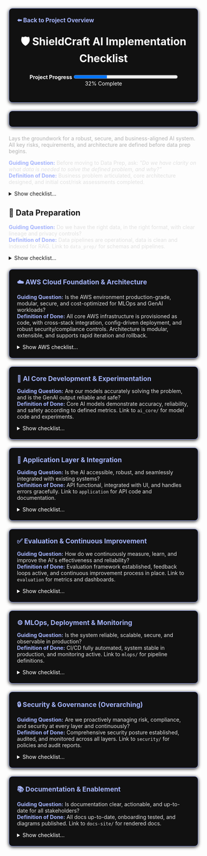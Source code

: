 <section style="border:1px solid #a5b4fc; border-radius:10px; margin:1.5em 0; box-shadow:0 2px 8px #222; padding:1.5em; background:#111; color:#fff;">
<div style="margin-bottom:1.5em;">
  <a href="../../README.md" style="color:#a5b4fc; font-weight:bold; text-decoration:none; font-size:1.1em;">⬅️ Back to Project Overview</a>
</div>
<h1 align="center" style="margin-top:0; font-size:2em;">🛡️ ShieldCraft AI Implementation Checklist</h1>
<div id="progress-bar" align="center" style="margin-bottom:1.5em;">
  <strong>Project Progress</strong>
  <progress id="shieldcraft-progress" value="32" max="100" style="width: 60%; height: 18px;"></progress>
  <div id="progress-label">32% Complete</div>
</div>
</section>

<section style="border:1px solid #a5b4fc; border-radius:10px; margin:1.5em 0; box-shadow:0 2px 8px #222; padding:1.5em; background:#111; color:#fff;">
</section>

<div style="margin-bottom:1em;">
  <span style="color:#b3b3b3; font-size:1em;">Lays the groundwork for a robust, secure, and business-aligned AI system. All key risks, requirements, and architecture are defined before data prep begins.</span>
</div>

<div>
  <span style="color:#a5b4fc; font-weight:bold;">Guiding Question:</span> <span style="color:#e0e0e0;">Before moving to Data Prep, ask: <em>"Do we have clarity on what data is needed to solve the defined problem, and why?"</em></span>
</div>
<div style="margin-bottom: 1em;">
  <span style="color:#a5b4fc; font-weight:bold;">Definition of Done:</span> <span style="color:#e0e0e0;">Business problem articulated, core architecture designed, and initial cost/risk assessments completed.</span>
</div>

<details id="foundation-checklist">
<summary>Show checklist…</summary>

*   🟩 [Finalize business case, value proposition, and unique differentiators](./business_case.md)
*   🟩 [User profiles, pain points, value proposition, and ROI articulated](./user_profiles.md)
*   🟩 [Define project scope, MVP features, and success metrics](./project_scope.md)
*   🟩 [Clear, business-aligned project objective documented](./project_objective.md)
*   🟩 [Data sources and expected outputs specified](./data_sources.md)
*   🟩 [Baseline infrastructure and cloud usage estimated](./infra_estimate.md)
*   🟩 [Address ethics, safety, and compliance requirements](./ethics_compliance.md)
    *   🟩 Conduct initial bias audit
    *   🟩 Draft hallucination mitigation strategy
    *   🟩 Obtain legal review for data privacy plan
    *   🟩 Document compliance requirements (GDPR, SOC2, etc.)
    *   🟩 Schedule regular compliance reviews
    *   🟩 Establish Security Architecture Review Board (see [Security & Governance](./security_governance.md))
*   🟩 [Technical, ethical, and operational risks identified with mitigation strategies](./risks_mitigation.md)
*   🟩 [Threat modeling and adversarial testing (e.g., red teaming GenAI outputs)](./security_governance.md)
*   🟩 [Privacy impact assessments and regular compliance reviews (GDPR, SOC2, etc.)](./privacy_impact_assessment.md)
*   🟩 [Set up project structure, version control, and Docusaurus documentation](./project_structure.md)
*   🟩 [Modular system layers, MLOps flow, and security/data governance designed](./modular_mlops_governance.md)
*   🟩 [Dockerfiles and Compose hardened for security, reproducibility, and best practices](./docker_hardening.md)
*   🟩 [Noxfile and developer workflow automation in place](./noxfile_workflow.md)
*   🟩 [Commit script unified, automating checks, versioning, and progress](./commit_script.md)
*   🟩 Deliverables: [business case summary](./business_case.md), [MLOps diagram](./modular_mlops_governance.md), [risk log](./risk_log.md), [cost model](./infra_estimate.md), and [ADRs](./adrs.md)
*   🟩 <strong>Production-grade AWS MLOps stack architecture implemented and tested</strong> ([architecture & dependency map](./aws_stack_architecture.md))
    *   🟩 All major AWS stacks (networking, storage, compute, data, security, monitoring) provisioned via CDK
    *   🟩 Pydantic config validation, advanced tagging, and parameterization enforced
    *   🟩 Cross-stack resource sharing and dependency injection established
    *   🟩 Security, compliance, and monitoring integrated (CloudWatch, SNS, Config, IAM boundaries)
    *   🟩 S3 lifecycle, cost controls, and budget alarms implemented
    *   🟩 294+ automated tests covering happy/unhappy paths, config validation, and outputs
    *   🟩 Comprehensive documentation for stack interactions and outputs ([see details](./aws_stack_architecture.md))

***

### MSK + Lambda Integration To-Do List

*   \[ ] Ensure Lambda execution role has least-privilege Kafka permissions, scoped to MSK cluster ARN
*   \[ ] Deploy Lambda in private subnets with correct security group(s)
*   \[ ] Confirm security group allows Lambda-to-MSK broker connectivity (TLS port)
*   \[ ] Set up CloudWatch alarms for Lambda errors, throttles, and duration
*   \[ ] Set up CloudWatch alarms for MSK broker health, under-replicated partitions, and storage usage
*   \[ ] Route alarm notifications to the correct email/SNS topic
*   \[ ] Implement and test the end-to-end MSK + Lambda topic creation flow
*   \[ ] Update documentation for MSK + Lambda integration, including troubleshooting steps

 </details>

## 💾 Data Preparation

<div>
  <span style="color:#a5b4fc; font-weight:bold;">Guiding Question:</span> <span style="color:#e0e0e0;">Do we have the right data, in the right format, with clear lineage and privacy controls?</span>
</div>
<div style="margin-bottom: 1em;">
  <span style="color:#a5b4fc; font-weight:bold;">Definition of Done:</span> <span style="color:#e0e0e0;">Data pipelines are operational, data is clean and indexed for RAG. Link to <code>data_prep/</code> for schemas and pipelines.</span>
</div>
<details>
<summary>Show checklist…</summary>

*   🟩 [Identify and document all required data sources (logs, threat feeds, reports, configs)](./data_sources_required.md)
*   🟩 [Data ingestion, cleaning, normalization, privacy, and versioning](./data_ingestion_cleaning.md)
    *   🟥 [Build data ingestion pipelines](./build_data_ingestion_pipelines.md)
        *   🟩 Set up Amazon MSK (Kafka) cluster with topic creation
        *   🟥 Integrate Airbyte for connector-based data integration
        *   🟥 Implement AWS Lambda for event-driven ingestion and pre-processing
        *   🟥 Configure Amazon OpenSearch Ingestion for logs, metrics, and traces
        *   🟥 Build AWS Glue jobs for batch ETL and normalization
        *   🟥 Store raw and processed data in Amazon S3 data lake
        *   🟥 Enforce governance and privacy with AWS Lake Formation
        *   🟥 Add data quality checks (Great Expectations, Deequ)
    *   🟥 Implement data cleaning, normalization, and structuring
    *   🟥 Ensure data privacy (masking, anonymization) and compliance (GDPR, HIPAA, etc.)
    *   🟥 Establish data versioning for reproducibility
    *   🟥 Design and implement data retention policies
    *   🟥 Implement and document data deletion/right-to-be-forgotten workflows (GDPR)
    *   🟩 [Modular data flows and schemas for different data sources](./data_prep/data_inputs_overview.md)
*   🟥 Data lineage and audit trails for all data flows and model decisions
    *   🟥 Define and test disaster recovery, backup, and restore procedures for all critical data and services
*   🟥 Text chunking strategy defined and implemented for RAG
    *   🟥 Experiment with various chunking sizes and overlaps (e.g., fixed, semantic, recursive)
    *   🟥 Handle metadata preservation during chunking
*   🟥 Embedding model selection and experimentation for relevant data types
    *   🟥 Evaluate different embedding models (e.g., Bedrock Titan, open-source options)
    *   🟥 Establish benchmarking for embedding quality
*   🟥 Vector database (or `pgvector`) setup and population
    *   🟥 Select appropriate vector store (e.g., Pinecone, Weaviate, pgvector)
    *   🟥 Implement ingestion pipeline for creating and storing embeddings
    *   🟥 Optimize vector indexing for retrieval speed
    *   🟥 Implement re-ranking mechanisms for retrieved documents (e.g., Cohere Rerank, cross-encoders)

</details>

 <section style="border:1px solid #a5b4fc; border-radius:10px; margin:1.5em 0; box-shadow:0 2px 8px #222; padding:1.5em; background:#111; color:#fff;">
<strong style="font-size:1.25em; color:#a5b4fc;">☁️ AWS Cloud Foundation & Architecture</strong>
<div style="margin-top: 1em">
  <span style="color:#a5b4fc; font-weight:bold;">Guiding Question:</span> <span style="color:#e0e0e0;">Is the AWS environment production-grade, modular, secure, and cost-optimized for MLOps and GenAI workloads?</span>
</div>
<div style="margin-bottom:1em;">
  <span style="color:#a5b4fc; font-weight:bold;">Definition of Done:</span> <span style="color:#e0e0e0;">All core AWS infrastructure is provisioned as code, with cross-stack integration, config-driven deployment, and robust security/compliance controls. Architecture is modular, extensible, and supports rapid iteration and rollback.</span>
</div>
<details>
<summary>Show AWS checklist…</summary>

<!-- Expanded AWS Cloud Foundation & Architecture achievements -->

*   🟩 <a href="https://docs.aws.amazon.com/organizations/latest/userguide/orgs_introduction.html" style="color:#a5b4fc;">Multi-account, multi-environment AWS Organization structure</a> with strict separation of dev, staging, and prod, supporting least-privilege and blast radius reduction.
*   🟩 Modular <a href="https://docs.aws.amazon.com/cdk/latest/guide/resources.html" style="color:#a5b4fc;">CDK stacks</a> for all major AWS services (<a href="https://docs.aws.amazon.com/vpc/latest/userguide/" style="color:#a5b4fc;">VPC</a>, <a href="https://docs.aws.amazon.com/s3/index.html" style="color:#a5b4fc;">S3</a>, <a href="https://docs.aws.amazon.com/glue/latest/dg/" style="color:#a5b4fc;">Glue</a>, <a href="https://docs.aws.amazon.com/msk/latest/developerguide/" style="color:#a5b4fc;">MSK</a>, <a href="https://docs.aws.amazon.com/lambda/latest/dg/welcome.html" style="color:#a5b4fc;">Lambda</a>, <a href="https://docs.airbyte.com/" style="color:#a5b4fc;">Airbyte</a>, <a href="https://opensearch.org/docs/latest/" style="color:#a5b4fc;">OpenSearch</a>, <a href="https://docs.aws.amazon.com/lake-formation/latest/dg/" style="color:#a5b4fc;">Lake Formation</a>, <a href="https://docs.aws.amazon.com/sagemaker/latest/dg/" style="color:#a5b4fc;">SageMaker</a>, <a href="https://docs.aws.amazon.com/cloudwatch/" style="color:#a5b4fc;">CloudWatch</a>, <a href="https://docs.aws.amazon.com/sns/latest/dg/sns-getting-started.html" style="color:#a5b4fc;">SNS</a>, <a href="https://docs.aws.amazon.com/config/latest/developerguide/" style="color:#a5b4fc;">Config</a>, <a href="https://docs.aws.amazon.com/IAM/latest/UserGuide/" style="color:#a5b4fc;">IAM</a>, <a href="https://docs.aws.amazon.com/guardduty/latest/ug/what-is-guardduty.html" style="color:#a5b4fc;">GuardDuty</a>, <a href="https://docs.aws.amazon.com/securityhub/latest/userguide/what-is-securityhub.html" style="color:#a5b4fc;">Security Hub</a>, <a href="https://docs.aws.amazon.com/inspector/latest/userguide/what-is-inspector.html" style="color:#a5b4fc;">Inspector</a>), each refactored for maintainability and extensibility.
*   🟩 Advanced cross-stack resource sharing and dependency injection, enabling secure, DRY, and scalable infrastructure composition.
*   🟩 <a href="https://docs.pydantic.dev/" style="color:#a5b4fc;">Pydantic</a>-driven config validation and parameterization, enforcing schema correctness and preventing misconfiguration at deploy time.
*   🟩 Automated tagging and metadata propagation across all resources for cost allocation, compliance, and auditability.
*   🟩 Hardened <a href="https://docs.aws.amazon.com/IAM/latest/UserGuide/" style="color:#a5b4fc;">IAM roles</a>, policies, and boundary enforcement, with automated least-privilege checks and centralized secrets management via <a href="https://docs.aws.amazon.com/secretsmanager/latest/userguide/intro.html" style="color:#a5b4fc;">AWS Secrets Manager</a>.
*   🟩 <a href="https://github.com/99designs/aws-vault" style="color:#a5b4fc;">AWS Vault</a> integration for secure credential management and developer onboarding.
*   🟩 Automated <a href="https://docs.aws.amazon.com/s3/index.html" style="color:#a5b4fc;">S3</a> lifecycle policies, encryption, and access controls for all data lake buckets.
*   🟩 End-to-end cost controls and budget alarms, with <a href="https://docs.aws.amazon.com/cloudwatch/" style="color:#a5b4fc;">CloudWatch</a> and <a href="https://docs.aws.amazon.com/sns/latest/dg/sns-getting-started.html" style="color:#a5b4fc;">SNS</a> integration for real-time alerting.
*   🟩 Cloud-native hardening stack (<a href="https://docs.aws.amazon.com/guardduty/latest/ug/what-is-guardduty.html" style="color:#a5b4fc;">GuardDuty</a>, <a href="https://docs.aws.amazon.com/securityhub/latest/userguide/what-is-securityhub.html" style="color:#a5b4fc;">Security Hub</a>, <a href="https://docs.aws.amazon.com/inspector/latest/userguide/what-is-inspector.html" style="color:#a5b4fc;">Inspector</a>) with automated findings aggregation and remediation hooks.
*   🟩 Automated <a href="https://docs.aws.amazon.com/cdk/latest/guide/testing.html" style="color:#a5b4fc;">integration tests</a> for all critical AWS resources, covering both happy and unhappy paths, and validating cross-stack outputs.
*   🟩 Comprehensive documentation for stack interactions, outputs, and architectural decisions, supporting onboarding and audit requirements.
*   🟩 <a href="https://docs.github.com/en/actions" style="color:#a5b4fc;">GitHub Actions CI/CD pipeline</a> for automated build, test, and deployment of all infrastructure code.
*   🟩 Automated dependency management and patching via <a href="https://python-poetry.org/" style="color:#a5b4fc;">Poetry</a>, ensuring reproducible builds and secure supply chain.
*   🟩 Modular, environment-parameterized deployment scripts and commit automation for rapid iteration and rollback.
*   🟩 Centralized error handling, smoke tests, and post-deployment validation for infrastructure reliability.
*   🟩 Secure, reproducible <a href="https://docs.docker.com/" style="color:#a5b4fc;">Dockerfiles</a> and <a href="https://docs.docker.com/compose/" style="color:#a5b4fc;">Compose files</a> for local and cloud development, with best practices enforced.
*   🟩 Continuous compliance monitoring (<a href="https://docs.aws.amazon.com/config/latest/developerguide/" style="color:#a5b4fc;">Config</a>, <a href="https://docs.aws.amazon.com/cloudwatch/" style="color:#a5b4fc;">CloudWatch</a>, custom rules) and regular security architecture reviews.

</details></section>

<section style="border:1px solid #a5b4fc; border-radius:10px; margin:1.5em 0; box-shadow:0 2px 8px #222; padding:1.5em; background:#111; color:#fff;">
<strong style="font-size:1.25em; color:#a5b4fc;">🧠 AI Core Development & Experimentation</strong>
<div style="margin-top:1em;">
  <span style="color:#a5b4fc; font-weight:bold;">Guiding Question:</span> <span style="color:#e0e0e0;">Are our models accurately solving the problem, and is the GenAI output reliable and safe?</span>
</div>
<div style="margin-bottom:1em;">
  <span style="color:#a5b4fc; font-weight:bold;">Definition of Done:</span> <span style="color:#e0e0e0;">Core AI models demonstrate accuracy, reliability, and safety according to defined metrics. Link to <code>ai_core/</code> for model code and experiments.</span>
</div>
<details>
<summary>Show checklist…</summary>

*   🟥 Select primary and secondary Foundation Models (FMs) from Amazon Bedrock
*   🟥 Define core AI strategy (RAG, fine-tuning, hybrid approach)
*   🟥 LangChain integration for orchestration and prompt management
*   🟥 Prompt Engineering lifecycle implemented:
    *   🟥 Prompt versioning and prompt registry
    *   🟥 Prompt approval workflow
    *   🟥 Prompt experimentation framework
    *   🟥 Integration of human-in-the-loop (HITL) for continuous prompt refinement
    *   🟥 Guardrails and safety mechanisms for GenAI outputs:
        *   🟥 Establish Responsible AI governance: bias monitoring, model risk management, and audit trails
        *   🟥 Implement content moderation APIs/filters
        *   🟥 Define toxicity thresholds and response strategies
        *   🟥 Establish mechanisms for red-teaming GenAI outputs (e.g., adversarial prompt generation and testing)
*   🟥 RAG pipeline prototyping and optimization:
    *   🟥 Implement efficient retrieval from vector store
    *   🟥 Context window management for LLMs
*   🟥 LLM output parsing and validation (e.g., Pydantic for structured output)
*   🟥 Address bias, fairness, and transparency in model outputs
*   🟥 Implement explainability for key AI decisions where possible
*   🟥 Automated prompt evaluation metrics and frameworks
*   🟥 Model loading, inference, and resource optimization
*   🟥 Experiment tracking and versioning (MLflow/SageMaker Experiments)
*   🟥 Model registry and rollback capabilities (SageMaker Model Registry)
*   🟥 Establish baseline metrics for model performance
*   🟥 Cost tracking and optimization for LLM inference (per token, per query)
*   🟥 LLM-specific evaluation metrics:
    *   🟥 Hallucination rate (quantified)
    *   🟥 Factuality score
    *   🟥 Coherence and fluency metrics
    *   🟥 Response latency per token
    *   🟥 Relevance to query
*   🟥 Model and Prompt card generation for documentation
*   🟥 Implement canary and shadow testing for new models/prompts

</details></section>

<section style="border:1px solid #a5b4fc; border-radius:10px; margin:1.5em 0; box-shadow:0 2px 8px #222; padding:1.5em; background:#111; color:#fff;">
<strong style="font-size:1.25em; color:#a5b4fc;">🚀 Application Layer & Integration</strong>
<div style="margin-top:1em;">
  <span style="color:#a5b4fc; font-weight:bold;">Guiding Question:</span> <span style="color:#e0e0e0;">Is the AI accessible, robust, and seamlessly integrated with existing systems?</span>
</div>
<div style="margin-bottom:1em;">
  <span style="color:#a5b4fc; font-weight:bold;">Definition of Done:</span> <span style="color:#e0e0e0;">API functional, integrated with UI, and handles errors gracefully. Link to <code>application</code> for API code and documentation.</span>
</div>
<details>
<summary>Show checklist…</summary>

*   🟥 Define Core API endpoints for AI services
*   🟥 Build production-ready, scalable API (FastAPI, Flask, etc.)
*   🟥 Input/output validation and data serialization
*   🟥 User Interface (UI) integration for analyst dashboard
*   🟥 Implement LangChain Chains and Agents for complex workflows
*   🟥 LangChain Memory components for conversational context
*   🟥 Robust error handling and graceful fallbacks for API and LLM responses
    *   🟥 API resilience and rate limiting mechanisms
    *   🟥 Implement API abuse prevention (WAF, throttling, DDoS protection)
*   🟥 Secure prompt handling and sensitive data redaction at the application layer
*   🟥 Develop example clients/SDKs for API consumption
*   🟥 Implement API Gateway (AWS API Gateway) for secure access
*   🟥 Automated API documentation generation (e.g., OpenAPI/Swagger)

</details></section>

<section style="border:1px solid #a5b4fc; border-radius:10px; margin:1.5em 0; box-shadow:0 2px 8px #222; padding:1.5em; background:#111; color:#fff;">
<strong style="font-size:1.25em; color:#a5b4fc;">✅ Evaluation & Continuous Improvement</strong>
<div style="margin-top:1em;">
  <span style="color:#a5b4fc; font-weight:bold;">Guiding Question:</span> <span style="color:#e0e0e0;">How do we continuously measure, learn, and improve the AI's effectiveness and reliability?</span>
</div>
<div style="margin-bottom:1em;">
  <span style="color:#a5b4fc; font-weight:bold;">Definition of Done:</span> <span style="color:#e0e0e0;">Evaluation framework established, feedback loops active, and continuous improvement process in place. Link to <code>evaluation</code> for metrics and dashboards.</span>
</div>
<details>
<summary>Show checklist…</summary>

*   🟥 Automated evaluation metrics and dashboards (e.g., RAG evaluation tools for retrieval relevance, faithfulness, answer correctness)
*   🟥 Human-in-the-loop (HITL) feedback mechanisms for all GenAI outputs
*   🟥 Implement user feedback loop for feature requests and issues
*   🟥 LLM-specific monitoring: toxicity drift, hallucination rates, contextual relevance
*   🟥 Real-time alerting for performance degradation or anomalies
*   🟥 A/B testing framework for prompts, models, and RAG configurations
*   🟥 Usage analytics and adoption tracking
*   🟥 Continuous benchmarking and optimization for performance and cost
*   🟥 Iterative prompt, model, and data retrieval refinement processes
*   🟥 Regular stakeholder feedback sessions and roadmap alignment

</details></section>

<section style="border:1px solid #a5b4fc; border-radius:10px; margin:1.5em 0; box-shadow:0 2px 8px #222; padding:1.5em; background:#111; color:#fff;">
<strong style="font-size:1.25em; color:#a5b4fc;">⚙️ MLOps, Deployment & Monitoring</strong>
<div style="margin-top:1em;">
  <span style="color:#a5b4fc; font-weight:bold;">Guiding Question:</span> <span style="color:#e0e0e0;">Is the system reliable, scalable, secure, and observable in production?</span>
</div>
<div style="margin-bottom:1em;">
  <span style="color:#a5b4fc; font-weight:bold;">Definition of Done:</span> <span style="color:#e0e0e0;">CI/CD fully automated, system stable in production, and monitoring active. Link to <code>mlops/</code> for pipeline definitions.</span>
</div>
<details>
<summary>Show checklist…</summary>

*   🟥 Infrastructure as Code (IaC) with AWS CDK for all cloud resources
*   🟥 CI/CD pipelines (GitHub Actions) for automated build, test, and deployment
*   🟩 Containerization (Docker)
*   🟥 Orchestration (Kubernetes/AWS EKS)
*   🟩 Pre-commit and pre-push hooks for code quality checks
*   🟩 Automated dependency and vulnerability patching
*   🟥 Secrets scanning in repositories and CI/CD pipelines
*   🟥 Build artifact signing and verification
*   🟥 Secure build environment (e.g., ephemeral runners)
*   🟥 Deployment approval gates and manual review processes
*   🟥 Automated rollback and canary deployment strategies
*   🟥 Post-deployment validation checks (smoke tests, integration tests)
    *   🟥 Continuous monitoring for cost, performance, data/concept drift
    *   🟥 Implement cloud cost monitoring, alerting, and FinOps best practices (AWS Cost Explorer, budgets, tagging, reporting)
*   🟥 Secure authentication, authorization, and configuration management
*   🟩 [Secrets management](security/aws-secrets-management.md) (AWS Secrets Vault)
    *   🟥 IAM roles and fine-grained access control
    *   🟥 Schedule regular IAM access reviews and user lifecycle management
*   🟩 Multi-environment support (dev, staging, prod)
*   🟩 Automated artifact management (models, data, embeddings)
*   🟩 Robust error handling in automation scripts
*   🟥 Automated smoke and integration tests, triggered after build/deploy
*   🟥 Static type checks enforced in CI/CD using Mypy
*   🟥 Code coverage tracked and reported via Pytest-cov
*   🟥 Automated Jupyter notebook dependency management and validation (via Nox and Nbval)
*   🟥 Automated SageMaker training jobs launched via Nox and parameterized config
*   🟩 Streamlined local development (Nox, Docker Compose)
    *   🟥 Command Line Interface (CLI) tools for common operations
    *   🟥 Automate SBOM generation and review third-party dependencies for supply chain risk
    *   🟥 Define release management and versioning policies for all major components

</details></section>

<section style="border:1px solid #a5b4fc; border-radius:10px; margin:1.5em 0; box-shadow:0 2px 8px #222; padding:1.5em; background:#111; color:#fff;">
<strong style="font-size:1.25em; color:#a5b4fc;">🔒 Security & Governance (Overarching)</strong>
<div style="margin-top:1em;">
  <span style="color:#a5b4fc; font-weight:bold;">Guiding Question:</span> <span style="color:#e0e0e0;">Are we proactively managing risk, compliance, and security at every layer and continuously?</span>
</div>
<div style="margin-bottom:1em;">
  <span style="color:#a5b4fc; font-weight:bold;">Definition of Done:</span> <span style="color:#e0e0e0;">Comprehensive security posture established, audited, and monitored across all layers. Link to <code>security/</code> for policies and audit reports.</span>
</div>
<details>
<summary>Show checklist…</summary>

*   🟥 Establish Security Architecture Review Board (if not already in place)
*   🟥 Conduct regular Security Audits (internal and external)
*   🟥 Implement Continuous compliance monitoring (GDPR, SOC2, etc.)
*   🟥 Develop a Security Incident Response Plan and corresponding runbooks
    *   🟥 Implement Centralized audit logging and access reviews
    *   🟥 Develop SRE runbooks, on-call rotation, and incident management for production support
*   🟥 Document and enforce Security Policies and Procedures
*   🟥 Proactive identification and mitigation of Technical, Ethical, and Operational risks
*   🟥 Leverage AWS security services (Security Hub, GuardDuty, Config) for enterprise posture
*   🟥 Ensure data lineage and audit trails are established and maintained for all data flows and model decisions
*   🟥 Implement Automated security scanning for code, containers, and dependencies (SAST, DAST, SBOM)
*   🟥 Secure authentication, authorization, and secrets management across all services
*   🟥 Define and enforce IAM roles and fine-grained access controls
*   🟥 Regularly monitor for Infrastructure drift and automated remediation for security configurations

</details></section>

<section style="border:1px solid #a5b4fc; border-radius:10px; margin:1.5em 0; box-shadow:0 2px 8px #222; padding:1.5em; background:#111; color:#fff;">
<strong style="font-size:1.25em; color:#a5b4fc;">📚 Documentation & Enablement</strong>
<div style="margin-top:1em;">
  <span style="color:#a5b4fc; font-weight:bold;">Guiding Question:</span> <span style="color:#e0e0e0;">Is documentation clear, actionable, and up-to-date for all stakeholders?</span>
</div>
<div style="margin-bottom:1em;">
  <span style="color:#a5b4fc; font-weight:bold;">Definition of Done:</span> <span style="color:#e0e0e0;">All docs up-to-date, onboarding tested, and diagrams published. Link to <code>docs-site/</code> for rendered docs.</span>
</div>
<details>
<summary>Show checklist…</summary>

*   🟩 Maintain up-to-date Docusaurus documentation for all major components
*   🟩 Automated checklist progress bar update
*   🟥 Architecture diagrams and sequence diagrams for all major flows
*   🟥 Document onboarding, architecture, and usage for developers and analysts
*   🟩 Add “How to contribute” and “Getting started” guides
*   🟥 Automated onboarding scripts (e.g., one-liner to set up local/dev environment)
*   🟥 Pre-built Jupyter notebook templates for common workflows
*   🟥 End-to-end usage walkthroughs (from data ingestion to GenAI output)
*   🟥 Troubleshooting and FAQ section
    *   🟥 Regularly update changelog and roadmap
    *   🟥 Set up customer support/feedback channels and integrate feedback into roadmap
*   🟥 Changelog automation and release notes
*   🟥 Automated notebook dependency management and validation
*   🟥 Automated notebook validation in CI/CD
*   🟥 Code quality and consistent style enforced (Ruff, Poetry)
*   🟥 Contribution guidelines for prompt engineering and model adapters
*   🟥 All automation and deployment workflows parameterized for environments
*   🟥 Test coverage thresholds and enforcement
*   🟥 End-to-end tests simulating real analyst workflows
*   🟥 Fuzz testing for API and prompt inputs

</details></section>
